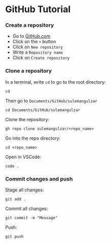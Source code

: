 # GitHub Tutorial

### Create a repository

- Go to [GitHub.com](https://github.com)
- Click on the `+` button
- Click on `New repository`
- Write a `Repository name`
- Click on `Create repository`

### Clone a repository
In a terminal, write `cd` to go to the root directory:

```
cd
```

Then go to `Documents/GitHub/sulemangulzar`
```
cd Documents/GitHub/sulemangulzar
```

Clone the repository:
```
gh repo clone sulemangulzar/<repo_name>
```

Go into the repo directory:
```
cd <repo_name>
```

Open in VSCode:
```
code .
```

### Commit changes and push
Stage all changes:
```
git add .
```

Commit all changes:
```
git commit -m "Message"
```

Push:
```
git push
```
